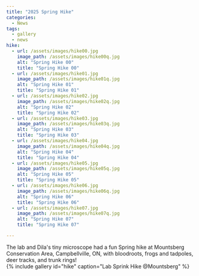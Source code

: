 ```yaml
---
title: "2025 Spring Hike"
categories:
  - News
tags:
  - gallery
  - news
hike:
  - url: /assets/images/hike00.jpg
    image_path: /assets/images/hike00q.jpg
    alt: "Spring Hike 00"
    title: "Spring Hike 00"
  - url: /assets/images/hike01.jpg
    image_path: /assets/images/hike01q.jpg
    alt: "Spring Hike 01"
    title: "Spring Hike 01"
  - url: /assets/images/hike02.jpg
    image_path: /assets/images/hike02q.jpg
    alt: "Spring Hike 02"
    title: "Spring Hike 02"
  - url: /assets/images/hike03.jpg
    image_path: /assets/images/hike03q.jpg
    alt: "Spring Hike 03"
    title: "Spring Hike 03"
  - url: /assets/images/hike04.jpg
    image_path: /assets/images/hike04q.jpg
    alt: "Spring Hike 04"
    title: "Spring Hike 04"
  - url: /assets/images/hike05.jpg
    image_path: /assets/images/hike05q.jpg
    alt: "Spring Hike 05"
    title: "Spring Hike 05"
  - url: /assets/images/hike06.jpg
    image_path: /assets/images/hike06q.jpg
    alt: "Spring Hike 06"
    title: "Spring Hike 06"
  - url: /assets/images/hike07.jpg
    image_path: /assets/images/hike07q.jpg
    alt: "Spring Hike 07"
    title: "Spring Hike 07"

---
```


The lab and Dila's tiny microscope had a fun Spring hike at Mountsberg Conservation Area, Campbellville, ON, with bloodroots, frogs and tadpoles, deer tracks, and trunk rings!  
{% include gallery id="hike" caption="Lab Sprink Hike @Mountsberg" %}
